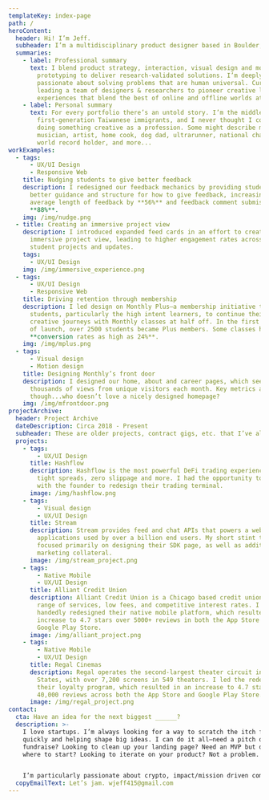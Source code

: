 ```yaml
---
templateKey: index-page
path: /
heroContent:
  header: Hi! I’m Jeff.
  subheader: I’m a multidisciplinary product designer based in Boulder, Colorado.
  summaries:
    - label: Professional summary
      text: I blend product strategy, interaction, visual design and motion
        prototyping to deliver research-validated solutions. I’m deeply
        passionate about solving problems that are human universal. Currently
        leading a team of designers & researchers to pioneer creative learning
        experiences that blend the best of online and offline worlds at Monthly.
    - label: Personal summary
      text: For every portfolio there’s an untold story. I’m the middle child of
        first-generation Taiwanese immigrants, and I never thought I could be
        doing something creative as a profession. Some might describe me as a
        musician, artist, home cook, dog dad, ultrarunner, national champion,
        world record holder, and more...
workExamples:
  - tags:
      - UX/UI Design
      - Responsive Web
    title: Nudging students to give better feedback
    description: I redesigned our feedback mechanics by providing students with
      better guidance and structure for how to give feedback, increasing the
      average length of feedback by **56%** and feedback comment submission by
      **88%**.
    img: /img/nudge.png
  - title: Creating an immersive project view
    description: I introduced expanded feed cards in an effort to create a more
      immersive project view, leading to higher engagement rates across all
      student projects and updates.
    tags:
      - UX/UI Design
    img: /img/immersive_experience.png
  - tags:
      - UX/UI Design
      - Responsive Web
    title: Driving retention through membership
    description: I led design on Monthly Plus—a membership initiative that allows
      students, particularly the high intent learners, to continue their
      creative journeys with Monthly classes at half off. In the first 3 months
      of launch, over 2500 students became Plus members. Some classes had
      **conversion rates as high as 24%**.
    img: /img/mplus.png
  - tags:
      - Visual design
      - Motion design
    title: Designing Monthly’s front door
    description: I designed our home, about and career pages, which see hundreds of
      thousands of views from unique visitors each month. Key metrics aside
      though...who doesn’t love a nicely designed homepage?
    img: /img/mfrontdoor.png
projectArchive:
  header: Project Archive
  dateDescription: Circa 2018 - Present
  subheader: These are older projects, contract gigs, etc. that I’ve also had my hands on.
  projects:
    - tags:
        - UX/UI Design
      title: Hashflow
      description: Hashflow is the most powerful DeFi trading experience, featuring
        tight spreads, zero slippage and more. I had the opportunity to work
        with the founder to redesign their trading terminal.
      image: /img/hashflow.png
    - tags:
        - Visual design
        - UX/UI Design
      title: Stream
      description: Stream provides feed and chat APIs that powers a web and mobile
        applications used by over a billion end users. My short stint there was
        focused primarily on designing their SDK page, as well as additional
        marketing collateral.
      image: /img/stream_project.png
    - tags:
        - Native Mobile
        - UX/UI Design
      title: Alliant Credit Union
      description: Alliant Credit Union is a Chicago based credit union with a wide
        range of services, low fees, and competitive interest rates. I single
        handedly redesigned their native mobile platform, which resulted in an
        increase to 4.7 stars over 5000+ reviews in both the App Store and
        Google Play Store.
      image: /img/alliant_project.png
    - tags:
        - Native Mobile
        - UX/UI Design
      title: Regal Cinemas
      description: Regal operates the second-largest theater circuit in the United
        States, with over 7,200 screens in 549 theaters. I led the redesign of
        their loyalty program, which resulted in an increase to 4.7 stars over
        40,000 reviews across both the App Store and Google Play Store.
      image: /img/regal_project.png
contact:
  cta: Have an idea for the next biggest ______?
  description: >-
    I love startups. I’m always looking for a way to scratch the itch for moving
    quickly and helping shape big ideas. I can do it all—need a pitch deck for a
    fundraise? Looking to clean up your landing page? Need an MVP but don’t know
    where to start? Looking to iterate on your product? Not a problem.


    I’m particularly passionate about crypto, impact/mission driven companies, and products focused on building communities.
  copyEmailText: Let’s jam. wjeff415@gmail.com
---
```

